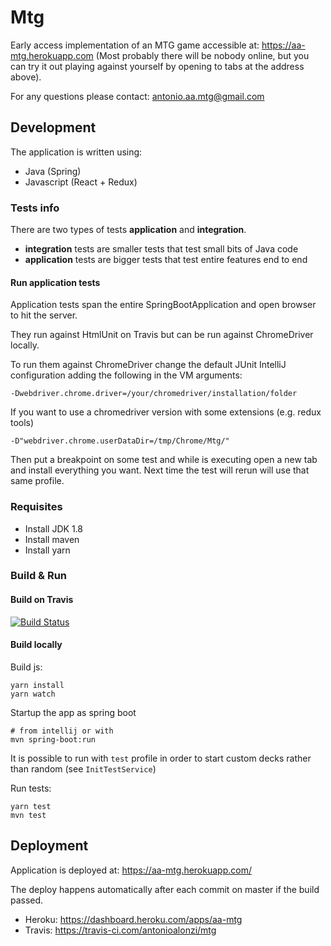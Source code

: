 # Mtg

Early access implementation of an MTG game accessible at: https://aa-mtg.herokuapp.com
(Most probably there will be nobody online, but you can try it out playing against yourself by opening to tabs at the address above). 

For any questions please contact: antonio.aa.mtg@gmail.com


## Development

The application is written using:
 * Java (Spring)
 * Javascript (React + Redux)


### Tests info

There are two types of tests **application** and **integration**.

 * **integration** tests are smaller tests that test small bits of Java code
 * **application** tests are bigger tests that test entire features end to end

#### Run application tests

Application tests span the entire SpringBootApplication and open browser to hit the server.

They run against HtmlUnit on Travis but can be run against ChromeDriver locally.

To run them against ChromeDriver change the default JUnit IntelliJ configuration adding the following in the VM arguments:

    -Dwebdriver.chrome.driver=/your/chromedriver/installation/folder

If you want to use a chromedriver version with some extensions (e.g. redux tools)

    -D"webdriver.chrome.userDataDir=/tmp/Chrome/Mtg/"

Then put a breakpoint on some test and while is executing open a new tab and install everything you want.
Next time the test will rerun will use that same profile.


### Requisites

 * Install JDK 1.8
 * Install maven
 * Install yarn

### Build & Run

#### Build on Travis

[![Build Status](https://travis-ci.com/antonioalonzi/mtg.svg?branch=master)](https://travis-ci.com/antonioalonzi/mtg)

#### Build locally
    
Build js:

    yarn install
    yarn watch
    
Startup the app as spring boot

    # from intellij or with
    mvn spring-boot:run
    
It is possible to run with `test` profile in order to start custom decks rather than random (see `InitTestService`)

Run tests:
    
    yarn test
    mvn test

## Deployment

Application is deployed at: https://aa-mtg.herokuapp.com/

The deploy happens automatically after each commit on master if the build passed. 

 * Heroku: https://dashboard.heroku.com/apps/aa-mtg
 * Travis: https://travis-ci.com/antonioalonzi/mtg
